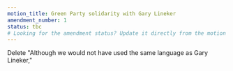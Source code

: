 ```yaml
---
motion_title: Green Party solidarity with Gary Lineker
amendment_number: 1
status: tbc
# Looking for the amendment status? Update it directly from the motion page!
---
```


Delete "Although we would not have used the same language as Gary Lineker,"
